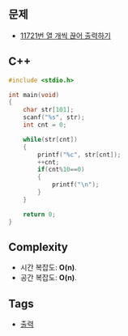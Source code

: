 ## 문제
- [11721번 열 개씩 끊어 출력하기](https://www.acmicpc.net/problem/11721)

## C++
```cpp
#include <stdio.h>

int main(void)
{
	char str[101];
	scanf("%s", str);
	int cnt = 0;

	while(str[cnt])
	{
		printf("%c", str[cnt]);
		++cnt;
		if(cnt%10==0)
		{
			printf("\n");
		}
	}

	return 0;
}
```

## Complexity
- 시간 복잡도: <b>O(n)</b>.
- 공간 복잡도: <b>O(n)</b>.

## Tags
- [출력](https://github.com/myoi-oj/baekjoon-oj#print)
